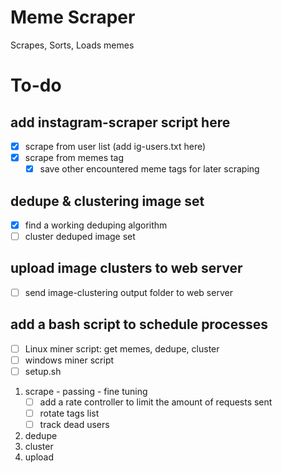 # Meme Scraper
Scrapes, Sorts, Loads memes

# To-do
## add instagram-scraper script here
  - [x] scrape from user list (add ig-users.txt here)
  - [x] scrape from memes tag
    - [x] save other encountered meme tags for later scraping
## dedupe & clustering image set
  - [x] find a working deduping algorithm
  - [ ] cluster deduped image set
## upload image clusters to web server
  - [ ] send image-clustering output folder to web server
## add a bash script to schedule processes
  - [ ] Linux miner script: get memes, dedupe, cluster
  - [ ] windows miner script
  - [ ] setup.sh
  1. scrape - passing
    - fine tuning
      - [ ] add a rate controller to limit the amount of requests sent
      - [ ] rotate tags list
      - [ ] track dead users
  2. dedupe
  3. cluster
  4. upload
